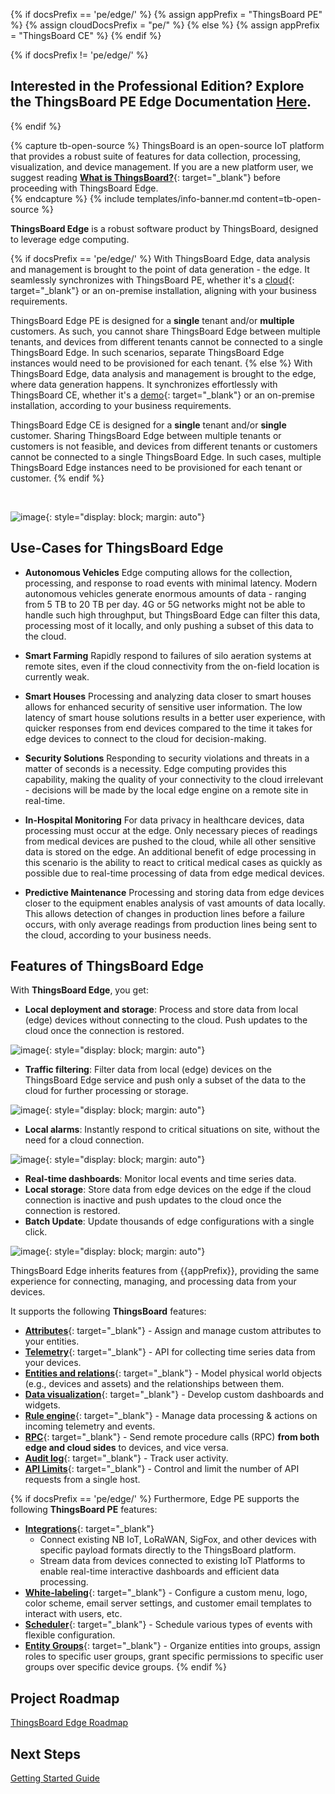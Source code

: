 {% if docsPrefix == 'pe/edge/' %}
{% assign appPrefix = "ThingsBoard PE" %}
{% assign cloudDocsPrefix = "pe/" %}
{% else %}
{% assign appPrefix = "ThingsBoard CE" %}
{% endif %}

{% if docsPrefix != 'pe/edge/' %}
<h2>Interested in the Professional Edition? Explore the ThingsBoard PE Edge Documentation <a style="pointer-events: all;" href="/docs/pe/edge/">Here</a>.</h2>
{% endif %}

{% capture tb-open-source %}
ThingsBoard is an open-source IoT platform that provides a robust suite of features for data collection, processing, visualization, and device management.
If you are a new platform user, we suggest reading [**What is ThingsBoard?**](/docs/getting-started-guides/what-is-thingsboard/){: target="_blank"} before proceeding with ThingsBoard Edge.  
{% endcapture %}
{% include templates/info-banner.md content=tb-open-source %}

**ThingsBoard Edge** is a robust software product by ThingsBoard, designed to leverage edge computing.

{% if docsPrefix == 'pe/edge/' %}
With ThingsBoard Edge, data analysis and management is brought to the point of data generation - the edge. 
It seamlessly synchronizes with ThingsBoard PE, whether it's a [cloud](https://thingsboard.cloud){: target="_blank"} or an on-premise installation, aligning with your business requirements.

ThingsBoard Edge PE is designed for a **single** tenant and/or **multiple** customers.
As such, you cannot share ThingsBoard Edge between multiple tenants, and devices from different tenants cannot be connected to a single ThingsBoard Edge.
In such scenarios, separate ThingsBoard Edge instances would need to be provisioned for each tenant.
{% else %}
With ThingsBoard Edge, data analysis and management is brought to the edge, where data generation happens. 
It synchronizes effortlessly with ThingsBoard CE, whether it's a [demo](https://demo.thingsboard.io/){: target="_blank"} or an on-premise installation, according to your business requirements.

ThingsBoard Edge CE is designed for a **single** tenant and/or **single** customer. 
Sharing ThingsBoard Edge between multiple tenants or customers is not feasible, and devices from different tenants or customers cannot be connected to a single ThingsBoard Edge.
In such cases, multiple ThingsBoard Edge instances need to be provisioned for each tenant or customer.
{% endif %}

<br>

![image](/images/edge/overview/edge_overview.svg){: style="display: block; margin: auto"}

## Use-Cases for ThingsBoard Edge

- **Autonomous Vehicles**
  Edge computing allows for the collection, processing, and response to road events with minimal latency. Modern autonomous vehicles generate enormous amounts of data - ranging from 5 TB to 20 TB per day. 4G or 5G networks might not be able to handle such high throughput, but ThingsBoard Edge can filter this data, processing most of it locally, and only pushing a subset of this data to the cloud.

- **Smart Farming**
  Rapidly respond to failures of silo aeration systems at remote sites, even if the cloud connectivity from the on-field location is currently weak.

- **Smart Houses**
  Processing and analyzing data closer to smart houses allows for enhanced security of sensitive user information. The low latency of smart house solutions results in a better user experience, with quicker responses from end devices compared to the time it takes for edge devices to connect to the cloud for decision-making.

- **Security Solutions**
  Responding to security violations and threats in a matter of seconds is a necessity. Edge computing provides this capability, making the quality of your connectivity to the cloud irrelevant - decisions will be made by the local edge engine on a remote site in real-time.

- **In-Hospital Monitoring**
  For data privacy in healthcare devices, data processing must occur at the edge. Only necessary pieces of readings from medical devices are pushed to the cloud, while all other sensitive data is stored on the edge. An additional benefit of edge processing in this scenario is the ability to react to critical medical cases as quickly as possible due to real-time processing of data from edge medical devices.

- **Predictive Maintenance**
  Processing and storing data from edge devices closer to the equipment enables analysis of vast amounts of data locally. This allows detection of changes in production lines before a failure occurs, with only average readings from production lines being sent to the cloud, according to your business needs.

## Features of ThingsBoard Edge

With **ThingsBoard Edge**, you get:

- **Local deployment and storage**: Process and store data from local (edge) devices without connecting to the cloud. Push updates to the cloud once the connection is restored.

![image](/images/edge/overview/offline_network_.svg){: style="display: block; margin: auto"}

- **Traffic filtering**: Filter data from local (edge) devices on the ThingsBoard Edge service and push only a subset of the data to the cloud for further processing or storage.

![image](/images/edge/overview/data_filtering.svg){: style="display: block; margin: auto"}

- **Local alarms**: Instantly respond to critical situations on site, without the need for a cloud connection.

![image](/images/edge/overview/alarm.svg){: style="display: block; margin: auto"}

- **Real-time dashboards**: Monitor local events and time series data.
- **Local storage**: Store data from edge devices on the edge if the cloud connection is inactive and push updates to the cloud once the connection is restored.
- **Batch Update**: Update thousands of edge configurations with a single click.

![image](/images/edge/overview/update_dashboard.svg){: style="display: block; margin: auto"}

ThingsBoard Edge inherits features from {{appPrefix}}, providing the same experience for connecting, managing, and processing data from your devices.

It supports the following **ThingsBoard** features:
* [**Attributes**](/docs/{{cloudDocsPrefix}}user-guide/attributes/){: target="_blank"} - Assign and manage custom attributes to your entities.
* [**Telemetry**](/docs/{{cloudDocsPrefix}}user-guide/telemetry/){: target="_blank"} - API for collecting time series data from your devices.
* [**Entities and relations**](/docs/{{cloudDocsPrefix}}user-guide/entities-and-relations/){: target="_blank"} - Model physical world objects (e.g., devices and assets) and the relationships between them.
* [**Data visualization**](/docs/{{cloudDocsPrefix}}guides/#AnchorIDDataVisualization){: target="_blank"} - Develop custom dashboards and widgets.
* [**Rule engine**](/docs/{{cloudDocsPrefix}}user-guide/rule-engine-2-0/re-getting-started/){: target="_blank"} - Manage data processing & actions on incoming telemetry and events.
* [**RPC**](/docs/{{cloudDocsPrefix}}user-guide/rpc/){: target="_blank"} - Send remote procedure calls (RPC) **from both edge and cloud sides** to devices, and vice versa.
* [**Audit log**](/docs/{{cloudDocsPrefix}}user-guide/audit-log/){: target="_blank"} - Track user activity.
* [**API Limits**](/docs/{{cloudDocsPrefix}}user-guide/api-limits/){: target="_blank"} - Control and limit the number of API requests from a single host.

{% if docsPrefix == 'pe/edge/' %}
Furthermore, Edge PE supports the following **ThingsBoard PE** features:
* [**Integrations**](/docs/user-guide/integrations/){: target="_blank"}
    * Connect existing NB IoT, LoRaWAN, SigFox, and other devices with specific payload formats directly to the ThingsBoard platform.
    * Stream data from devices connected to existing IoT Platforms to enable real-time interactive dashboards and efficient data processing.
* [**White-labeling**](/docs/pe/user-guide/white-labeling/){: target="_blank"} - Configure a custom menu, logo, color scheme, email server settings, and customer email templates to interact with users, etc.
* [**Scheduler**](/docs/pe/user-guide/scheduler/){: target="_blank"} - Schedule various types of events with flexible configuration.
* [**Entity Groups**](/docs/pe/user-guide/groups/){: target="_blank"} - Organize entities into groups, assign roles to specific user groups, grant specific permissions to specific user groups over specific device groups.
{% endif %}

## Project Roadmap

<p><a href="/docs/{{docsPrefix}}roadmap" class="button">ThingsBoard Edge Roadmap</a></p>

## Next Steps

<p><a href="/docs/{{docsPrefix}}getting-started" class="button">Getting Started Guide</a></p>
